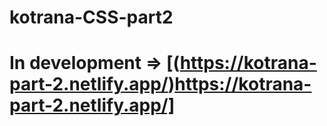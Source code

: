 # kotrana-CSS-part2 
# In development => [(https://kotrana-part-2.netlify.app/)https://kotrana-part-2.netlify.app/]
